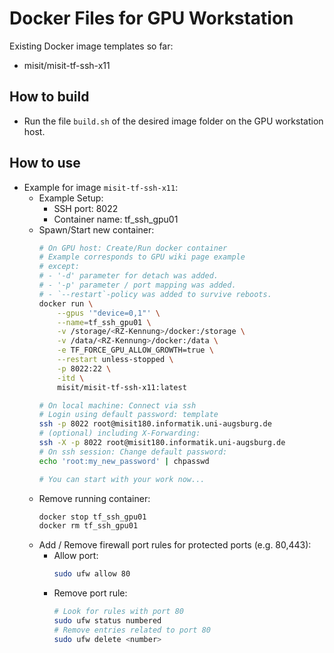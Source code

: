# Docker Files for GPU Workstation
Existing Docker image templates so far:
 - misit/misit-tf-ssh-x11

## How to build
 - Run the file `build.sh` of the desired image folder on the GPU workstation host.

## How to use
 - Example for image `misit-tf-ssh-x11`:
   - Example Setup:
     - SSH port: 8022
     - Container name: tf_ssh_gpu01  
   - Spawn/Start new container:
     ```bash
     # On GPU host: Create/Run docker container
     # Example corresponds to GPU wiki page example
     # except:
     # - '-d' parameter for detach was added.
     # - '-p' parameter / port mapping was added.
     # - `--restart`-policy was added to survive reboots.
     docker run \
         --gpus '"device=0,1"' \
         --name=tf_ssh_gpu01 \
         -v /storage/<RZ-Kennung>/docker:/storage \
         -v /data/<RZ-Kennung>/docker:/data \
         -e TF_FORCE_GPU_ALLOW_GROWTH=true \
         --restart unless-stopped \
         -p 8022:22 \
         -itd \
         misit/misit-tf-ssh-x11:latest

     # On local machine: Connect via ssh
     # Login using default password: template
     ssh -p 8022 root@misit180.informatik.uni-augsburg.de
     # (optional) including X-Forwarding:
     ssh -X -p 8022 root@misit180.informatik.uni-augsburg.de
     # On ssh session: Change default password:
     echo 'root:my_new_password' | chpasswd

     # You can start with your work now...
     ```
   - Remove running container:  
     ```bash
     docker stop tf_ssh_gpu01
     docker rm tf_ssh_gpu01
     ```
   - Add / Remove firewall port rules for protected ports (e.g. 80,443):
     - Allow port:
       ```bash
       sudo ufw allow 80
       ```
     - Remove port rule:
       ```bash
       # Look for rules with port 80
       sudo ufw status numbered
       # Remove entries related to port 80
       sudo ufw delete <number>
       ```